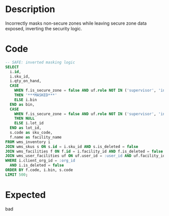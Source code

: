 # Description

Incorrectly masks non-secure zones while leaving secure zone data exposed, inverting the security logic.

# Code

```sql
-- SAFE: inverted masking logic
SELECT 
  i.id,
  i.sku_id,
  i.qty_on_hand,
  CASE 
    WHEN f.is_secure_zone = false AND uf.role NOT IN ('supervisor', 'inventory_controller')
    THEN '***MASKED***'
    ELSE i.bin
  END as bin,
  CASE 
    WHEN f.is_secure_zone = false AND uf.role NOT IN ('supervisor', 'inventory_controller')
    THEN NULL
    ELSE i.lot_id
  END as lot_id,
  s.code as sku_code,
  f.name as facility_name
FROM wms_inventory i
JOIN wms_skus s ON s.id = i.sku_id AND s.is_deleted = false
JOIN wms_facilities f ON f.id = i.facility_id AND f.is_deleted = false
JOIN wms_user_facilities uf ON uf.user_id = :user_id AND uf.facility_id = i.facility_id
WHERE i.client_org_id = :org_id
  AND i.is_deleted = false
ORDER BY f.code, i.bin, s.code
LIMIT 500;
```

# Expected

bad